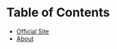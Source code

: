 # Table of Contents

* [Official Site](https://hedronium.github.io/onwebed)
* [About](https://github.com/nahiyan/onwebed/tree/390911bb959e1754c67cc3bc4e2e1cb0c79f78c2/about.md)

